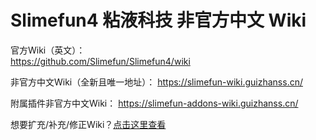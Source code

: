 # Slimefun4 粘液科技 非官方中文 Wiki

官方Wiki（英文）：  
https://github.com/Slimefun/Slimefun4/wiki

非官方中文Wiki（全新且唯一地址）： 
https://slimefun-wiki.guizhanss.cn/

附属插件非官方中文Wiki： 
https://slimefun-addons-wiki.guizhanss.cn/

想要扩充/补充/修正Wiki？[点击这里查看](https://slimefun-wiki.guizhanss.cn/Expanding-the-Wiki)

